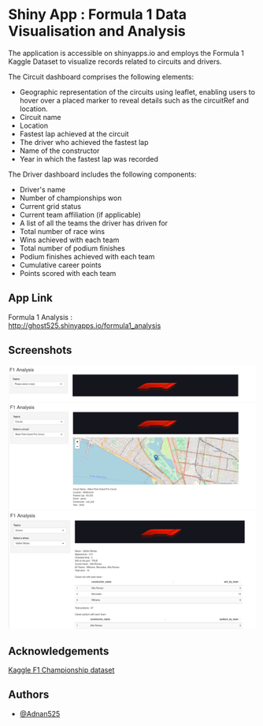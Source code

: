 
# Shiny App : Formula 1 Data Visualisation and Analysis

The application is accessible on shinyapps.io and employs the Formula 1 Kaggle Dataset to visualize records related to circuits and drivers.

The Circuit dashboard comprises the following elements:
- Geographic representation of the circuits using leaflet, enabling users to hover over a placed marker to reveal details such as the circuitRef and location.
- Circuit name
- Location
- Fastest lap achieved at the circuit
- The driver who achieved the fastest lap
- Name of the constructor
- Year in which the fastest lap was recorded

The Driver dashboard includes the following components:
- Driver's name
- Number of championships won
- Current grid status
- Current team affiliation (if applicable)
- A list of all the teams the driver has driven for
- Total number of race wins
- Wins achieved with each team
- Total number of podium finishes
- Podium finishes achieved with each team
- Cumulative career points
- Points scored with each team

## App Link

Formula 1 Analysis :  
http://ghost525.shinyapps.io/formula1_analysis


## Screenshots

<img src="https://github.com/Adnan525/shinyApp_formula1_analysis/blob/main/home_shiny.png" alt="Home">

<img src="https://github.com/Adnan525/shinyApp_formula1_analysis/blob/main/circuits_shiny.png" alt="Circuit">

<img src="https://github.com/Adnan525/shinyApp_formula1_analysis/blob/main/driver_shiny.png" alt="Driver">


## Acknowledgements
[Kaggle F1 Championship dataset](https://www.kaggle.com/datasets/rohanrao/formula-1-world-championship-1950-2020)
## Authors

- [@Adnan525](https://github.com/Adnan525)

